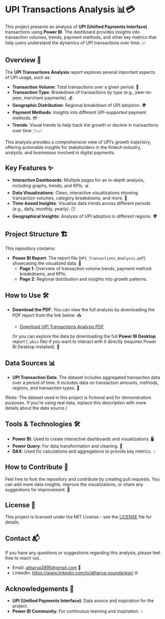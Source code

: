 # UPI Transactions Analysis 📊💳

This project presents an analysis of **UPI (Unified Payments Interface)** transactions using **Power BI**. The dashboard provides insights into transaction volumes, trends, payment methods, and other key metrics that help users understand the dynamics of UPI transactions over time. 📈

## Overview 📝
The **UPI Transactions Analysis** report explores several important aspects of UPI usage, such as:
- **Transaction Volume**: Total transactions over a given period. 📅
- **Transaction Type**: Breakdown of transactions by type (e.g., peer-to-peer, merchant payments). 💰
- **Geographic Distribution**: Regional breakdown of UPI adoption. 🌍
- **Payment Methods**: Insights into different UPI-supported payment methods. 💳
- **Trends**: Visual trends to help track the growth or decline in transactions over time. 📉📈

This analysis provides a comprehensive view of UPI’s growth trajectory, offering actionable insights for stakeholders in the fintech industry, analysts, and businesses involved in digital payments.

## Key Features ✨
- **Interactive Dashboards**: Multiple pages for an in-depth analysis, including graphs, trends, and KPIs. 📊
- **Data Visualizations**: Clean, interactive visualizations showing transaction volumes, category breakdowns, and more. 🎨
- **Time-based Insights**: Visualize data trends across different periods (e.g., daily, monthly, yearly). 🕒
- **Geographical Insights**: Analysis of UPI adoption in different regions. 🌍

## Project Structure 🏗️
This repository contains:
- **Power BI Report**: The report file (`UPI_Transactions_Analysis.pdf`) showcasing the visualized data. 📂
  - **Page 1**: Overview of transaction volume trends, payment method breakdowns, and KPIs.
  - **Page 2**: Regional distribution and insights into growth patterns.

## How to Use 🛠️
- **Download the PDF**: You can view the full analysis by downloading the PDF report from the link below. 📥
  - [Download UPI Transactions Analysis PDF](UPI_Transactions_Analysis.pdf)
  
  Or you can explore the data by downloading the full **Power BI Desktop** report (`.pbix` file) if you want to interact with it directly (requires Power BI Desktop installed). 🔄

## Data Sources 📊
- **UPI Transaction Data**: The dataset includes aggregated transaction data over a period of time. It includes data on transaction amounts, methods, regions, and transaction types. 🔢

(Note: The dataset used in this project is fictional and for demonstration purposes. If you're using real data, replace this description with more details about the data source.)

## Tools & Technologies 🛠️
- **Power BI**: Used to create interactive dashboards and visualizations. 🖥️
- **Power Query**: For data transformation and cleaning. 🔄
- **DAX**: Used for calculations and aggregations to provide key metrics. 💡

## How to Contribute 🤝
Feel free to fork the repository and contribute by creating pull requests. You can add more data insights, improve the visualizations, or share any suggestions for improvement. 📝

## License 📜
This project is licensed under the MIT License - see the [LICENSE](LIECENSE) file for details.

## Contact 📬
If you have any questions or suggestions regarding this analysis, please feel free to reach out.

- Email: atharva3895@gmail.com 📧
- LinkedIn: https://www.linkedin.com/in/atharva-soundankar/ 🌐

## Acknowledgements 🙏
- **UPI (Unified Payments Interface)**: Data source and inspiration for the project.
- **Power BI Community**: For continuous learning and inspiration. 💡

